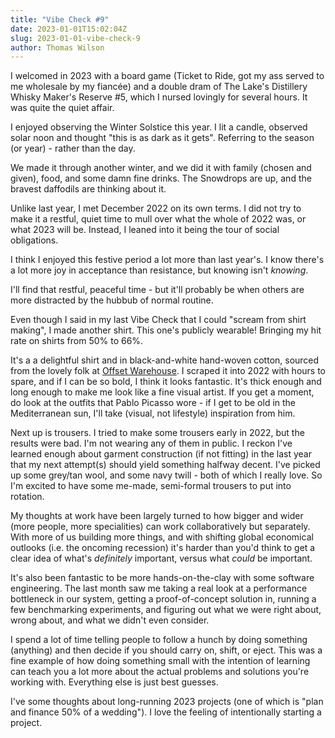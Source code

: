 ```yaml
---
title: "Vibe Check #9"
date: 2023-01-01T15:02:04Z
slug: 2023-01-01-vibe-check-9
author: Thomas Wilson
---
```


I welcomed in 2023 with a board game (Ticket to Ride, got my ass served to me wholesale by my fiancée) and a double dram of The Lake's Distillery Whisky Maker's Reserve #5, which I nursed lovingly for several hours.  It was quite the quiet affair.  

I enjoyed observing the Winter Solstice this year.  I lit a candle, observed solar noon and thought "this is as dark as it gets".  Referring to the season (or year) - rather than the day.

We made it through another winter, and we did it with family (chosen and given), food, and some damn fine drinks.  The Snowdrops are up, and the bravest daffodils are thinking about it.

Unlike last year, I met December 2022 on its own terms.  I did not try to make it a restful, quiet time to mull over what the whole of 2022 was, or what 2023 will be.  Instead, I leaned into  it being the tour of social obligations.  

I think I enjoyed this festive period a lot more than last year's.  I know there's a lot more joy in acceptance than resistance, but knowing isn't *knowing*.

I'll find that restful, peaceful time - but it'll probably be when others are more distracted by the hubbub of normal routine.  

Even though I said in my last Vibe Check that I could "scream from shirt making", I made another shirt.  This one's publicly wearable!  Bringing my hit rate on shirts from 50% to 66%.

It's a a delightful shirt and in black-and-white hand-woven cotton, sourced from the lovely folk at [Offset Warehouse](https://www.offsetwarehouse.com/).  I scraped it into 2022 with hours to spare, and if I can be so bold, I think it looks fantastic.  It's thick enough and long enough to make me look like a fine visual artist.  If you get a moment, do look at the outfits that Pablo Picasso wore - if I get to be old in the Mediterranean sun, I'll take (visual, not lifestyle) inspiration from him.

Next up is trousers.  I tried to make some trousers early in 2022, but the results were bad.  I'm not wearing any of them in public.  I reckon I've learned enough about garment construction (if not fitting) in the last year that my next attempt(s) should yield something halfway decent.  I've picked up some grey/tan wool, and some navy twill - both of which I really love.  So I'm excited to have some me-made, semi-formal trousers to put into rotation. 

My thoughts at work have been largely turned to how bigger and wider (more people, more specialities) can work collaboratively but separately.  With more of us building more things, and with shifting global economical outlooks (i.e. the oncoming recession) it's harder than you'd think to get a clear idea of what's *definitely* important, versus what *could* be important.  

It's also been fantastic to be more hands-on-the-clay with some software engineering.  The last month saw me taking a real look at a performance bottleneck in our system, getting a proof-of-concept solution in, running a few benchmarking experiments, and figuring out what we were right about, wrong about, and what we didn't even consider.  

I spend a lot of time telling people to follow a hunch by doing something (anything) and then decide if you should carry on, shift, or eject.  This was a fine example of how doing something small with the intention of learning can teach you a lot more about the actual problems and solutions you're working with.  Everything else is just best guesses.

I've some thoughts about long-running 2023 projects (one of which is "plan and finance 50% of a wedding").  I love the feeling of intentionally starting a project.  
